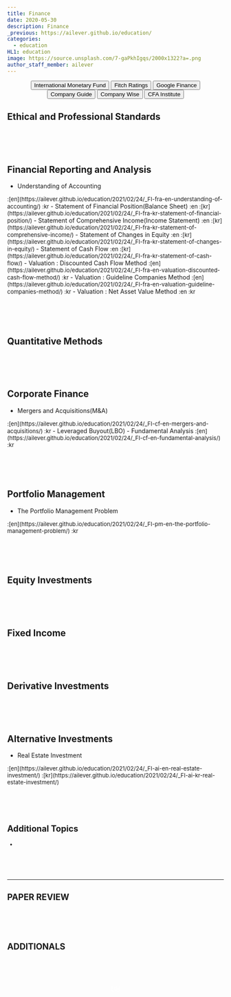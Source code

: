 ```yaml
---
title: Finance
date: 2020-05-30
description: Finance
_previous: https://ailever.github.io/education/
categories:
  - education
HL1: education
image: https://source.unsplash.com/7-gaPkhIgqs/2000x1322?a=.png
author_staff_member: ailever
---
```


<div align="center" class="top_btn_box">
  <button class="top_btn" type="button" onclick="location.href='https://www.imf.org/en/Home'">International Monetary Fund</button>
  <button class="top_btn" type="button" onclick="location.href='https://www.fitchratings.com/'">Fitch Ratings</button>
  <button class="top_btn" type="button" onclick="location.href='https://www.google.com/finance'">Google Finance</button>
  <button class="top_btn" type="button" onclick="location.href='https://comp.fnguide.com/'">Company Guide</button>
  <button class="top_btn" type="button" onclick="location.href='http://comp.wisereport.co.kr/'">Company Wise</button>
  <button class="top_btn" type="button" onclick="location.href='https://www.cfainstitute.org/en'">CFA Institute</button>
</div>


## Ethical and Professional Standards

<br><br><br>
## Financial Reporting and Analysis
- Understanding of Accounting
<span style="font-size:small;">
  :[en](https://ailever.github.io/education/2021/02/24/_FI-fra-en-understanding-of-accounting/)
  :kr
</span>
- Statement of Financial Position(Balance Sheet)
<span style="font-size:small;">
  :en
  :[kr](https://ailever.github.io/education/2021/02/24/_FI-fra-kr-statement-of-financial-position/)
</span>
- Statement of Comprehensive Income(Income Statement)
<span style="font-size:small;">
  :en
  :[kr](https://ailever.github.io/education/2021/02/24/_FI-fra-kr-statement-of-comprehensive-income/)
</span>
- Statement of Changes in Equity
<span style="font-size:small;">
  :en
  :[kr](https://ailever.github.io/education/2021/02/24/_FI-fra-kr-statement-of-changes-in-equity/)
</span>
- Statement of Cash Flow
<span style="font-size:small;">
  :en
  :[kr](https://ailever.github.io/education/2021/02/24/_FI-fra-kr-statement-of-cash-flow/)
</span>
- Valuation : Discounted Cash Flow Method
<span style="font-size:small;">
  :[en](https://ailever.github.io/education/2021/02/24/_FI-fra-en-valuation-discounted-cash-flow-method/)
  :kr
</span>
- Valuation : Guideline Companies Method
<span style="font-size:small;">
  :[en](https://ailever.github.io/education/2021/02/24/_FI-fra-en-valuation-guideline-companies-method/)
  :kr
</span>
- Valuation : Net Asset Value Method
<span style="font-size:small;">
  :en
  :kr
</span>

<br><br><br>
## Quantitative Methods

<br><br><br>
## Corporate Finance
- Mergers and Acquisitions(M&A)
<span style="font-size:small;">
  :[en](https://ailever.github.io/education/2021/02/24/_FI-cf-en-mergers-and-acquisitions/)
  :kr
</span>
- Leveraged Buyout(LBO)
- Fundamental Analysis
<span style="font-size:small;">
  :[en](https://ailever.github.io/education/2021/02/24/_FI-cf-en-fundamental-analysis/)
  :kr
</span>

<br><br><br>
## Portfolio Management
- The Portfolio Management Problem
<span style="font-size:small;">
  :[en](https://ailever.github.io/education/2021/02/24/_FI-pm-en-the-portfolio-management-problem/)
  :kr
</span>

<br><br><br>
## Equity Investments

<br><br><br>
## Fixed Income

<br><br><br>
## Derivative Investments

<br><br><br>
## Alternative Investments
- Real Estate Investment
<span style="font-size:small;">
  :[en](https://ailever.github.io/education/2021/02/24/_FI-ai-en-real-estate-investment/)
  :[kr](https://ailever.github.io/education/2021/02/24/_FI-ai-kr-real-estate-investment/)

<br><br><br>
## Additional Topics
- 

<br><br><br>

--- 

## PAPER REVIEW

<br><br><br>
## ADDITIONALS

<br><br><br>
<div align="center" class="bottom_btn_box">
  <span class="bottom_btn"><a href="https://github.com/ailever/ailever.github.io/blob/master/_posts/education/2020-05-30-Finance.md" target="_blank" style="color:white">Edit</a></span>
</div>
